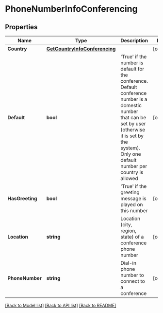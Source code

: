 # PhoneNumberInfoConferencing

## Properties
Name | Type | Description | Notes
------------ | ------------- | ------------- | -------------
**Country** | [**GetCountryInfoConferencing**](GetCountryInfoConferencing.md) |  | [optional] 
**Default** | **bool** | &#39;True&#39; if the number is default for the conference. Default conference number is a domestic number that can be set by user (otherwise it is set by the system). Only one default number per country is allowed | [optional] 
**HasGreeting** | **bool** | &#39;True&#39; if the greeting message is played on this number | [optional] 
**Location** | **string** | Location (city, region, state) of a conference phone number | [optional] 
**PhoneNumber** | **string** | Dial-in phone number to connect to a conference | [optional] 

[[Back to Model list]](../README.md#documentation-for-models) [[Back to API list]](../README.md#documentation-for-api-endpoints) [[Back to README]](../README.md)


